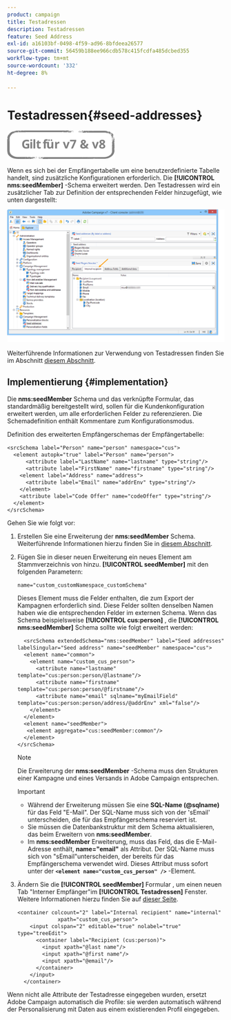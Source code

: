 ```yaml
---
product: campaign
title: Testadressen
description: Testadressen
feature: Seed Address
exl-id: a16103bf-0498-4f59-ad96-8bfdeea26577
source-git-commit: 56459b188ee966cdb578c415fcdfa485dcbed355
workflow-type: tm+mt
source-wordcount: '332'
ht-degree: 8%

---
```


# Testadressen{#seed-addresses}

![](../../assets/common.svg)

Wenn es sich bei der Empfängertabelle um eine benutzerdefinierte Tabelle handelt, sind zusätzliche Konfigurationen erforderlich. Die **[!UICONTROL nms:seedMember]** -Schema erweitert werden. Den Testadressen wird ein zusätzlicher Tab zur Definition der entsprechenden Felder hinzugefügt, wie unten dargestellt:

![](assets/s_ncs_user_seedlist_new_tab.png)

Weiterführende Informationen zur Verwendung von Testadressen finden Sie im Abschnitt [diesem Abschnitt](../../delivery/using/about-seed-addresses.md).

## Implementierung {#implementation}

Die **nms:seedMember** Schema und das verknüpfte Formular, das standardmäßig bereitgestellt wird, sollen für die Kundenkonfiguration erweitert werden, um alle erforderlichen Felder zu referenzieren. Die Schemadefinition enthält Kommentare zum Konfigurationsmodus.

Definition des erweiterten Empfängerschemas der Empfängertabelle:

```
<srcSchema label="Person" name="person" namespace="cus">
  <element autopk="true" label="Person" name="person">
      <attribute label="LastName" name="lastname" type="string"/>
      <attribute label="FirstName" name="firstname" type="string"/>
    <element label="Address" name="address">
      <attribute label="Email" name="addrEnv" type="string"/>
    </element>
    <attribute label="Code Offer" name="codeOffer" type="string"/>
  </element>
</srcSchema>
```

Gehen Sie wie folgt vor:

1. Erstellen Sie eine Erweiterung der **nms:seedMember** Schema. Weiterführende Informationen hierzu finden Sie in [diesem Abschnitt](../../configuration/using/extending-a-schema.md).
1. Fügen Sie in dieser neuen Erweiterung ein neues Element am Stammverzeichnis von hinzu. **[!UICONTROL seedMember]** mit den folgenden Parametern:

   ```
   name="custom_customNamespace_customSchema"
   ```

   Dieses Element muss die Felder enthalten, die zum Export der Kampagnen erforderlich sind. Diese Felder sollten denselben Namen haben wie die entsprechenden Felder im externen Schema. Wenn das Schema beispielsweise **[!UICONTROL cus:person]** , die **[!UICONTROL nms:seedMember]** Schema sollte wie folgt erweitert werden:

   ```
     <srcSchema extendedSchema="nms:seedMember" label="Seed addresses" labelSingular="Seed address" name="seedMember" namespace="cus">
     <element name="common">
       <element name="custom_cus_person">
         <attribute name="lastname" template="cus:person:person/@lastname"/>
         <attribute name="firstname" template="cus:person:person/@firstname"/>
         <attribute name="email" sqlname="myEmailField" template="cus:person:person/address/@addrEnv" xml="false"/>
       </element>
     </element>
     <element name="seedMember">
      <element aggregate="cus:seedMember:common"/>
     </element>
   </srcSchema>
   ```

   >[!NOTE]
   >
   >Die Erweiterung der **nms:seedMember** -Schema muss den Strukturen einer Kampagne und eines Versands in Adobe Campaign entsprechen.

   >[!IMPORTANT]
   >
   >
   >    
   >    
   >    * Während der Erweiterung müssen Sie eine **SQL-Name (@sqlname)** für das Feld &quot;E-Mail&quot;. Der SQL-Name muss sich von der &#39;sEmail&#39; unterscheiden, die für das Empfängerschema reserviert ist.
   >    * Sie müssen die Datenbankstruktur mit dem Schema aktualisieren, das beim Erweitern von **nms:seedMember**.
   >    * Im **nms:seedMember** Erweiterung, muss das Feld, das die E-Mail-Adresse enthält, **name=&quot;email&quot;** als Attribut. Der SQL-Name muss sich von &quot;sEmail&quot;unterscheiden, der bereits für das Empfängerschema verwendet wird. Dieses Attribut muss sofort unter der **`<element name="custom_cus_person" />`** -Element.


1. Ändern Sie die **[!UICONTROL seedMember]** Formular , um einen neuen Tab &quot;Interner Empfänger&quot;im **[!UICONTROL Testadressen]** Fenster. Weitere Informationen hierzu finden Sie auf [dieser Seite](../../configuration/using/form-structure.md).

   ```
   <container colcount="2" label="Internal recipient" name="internal"
                xpath="custom_cus_person">
       <input colspan="2" editable="true" nolabel="true" type="treeEdit">
         <container label="Recipient (cus:person)">
           <input xpath="@last name"/>
           <input xpath="@first name"/>
           <input xpath="@email"/>
         </container>
       </input>
     </container>
   ```

Wenn nicht alle Attribute der Testadresse eingegeben wurden, ersetzt Adobe Campaign automatisch die Profile: sie werden automatisch während der Personalisierung mit Daten aus einem existierenden Profil eingegeben.
